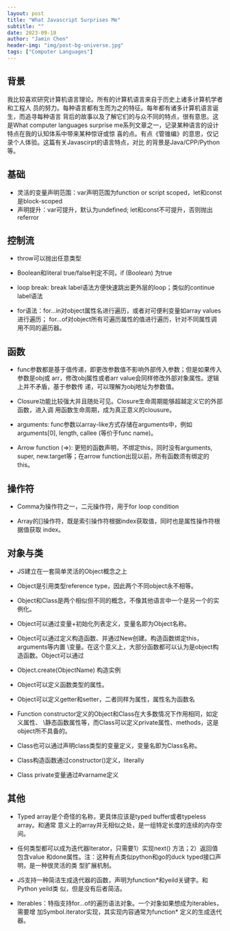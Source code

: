 ```yaml
---
layout: post
title: "What Javascript Surprises Me"
subtitle: ""
date: 2023-09-18
author: "Jamin Chen"
header-img: "img/post-bg-universe.jpg"
tags: ["Computer Languages"]
---
```


## 背景

我比较喜欢研究计算机语言理论。所有的计算机语言来自于历史上诸多计算机学者和工程人
员的努力。每种语言都有生而为之的特征。每年都有诸多计算机语言诞生，而追寻每种语言
背后的故事以及了解它们的与众不同的特点，很有意思。这是What computer languages
surprise me系列文章之一，记录某种语言的设计特点在我的认知体系中带来某种惊讶或惊
喜的点。有点《管锥编》的意思，仅记录个人体验。这篇有关Javascirpt的语言特点，对比
的背景是Java/CPP/Python等。

## 基础

*   灵活的变量声明范围：var声明范围为function or script scoped，let和const是block-scoped
*   声明提升：var可提升，默认为undefined; let和const不可提升，否则抛出referror

## 控制流

*   throw可以抛出任意类型

*   Boolean和literal true/false判定不同，if (Boolean) 为true

*   loop break: break label语法方便快速跳出更外层的loop；类似的continue label语法

*   for语法：for...in对object属性名进行遍历，或者对可便利变量如array values进行遍历；
    for...of对object所有可遍历属性的值进行遍历，针对不同属性调用不同的遍历器。

## 函数

*   func参数都是基于值传递，即更改参数值不影响外部传入参数；但是如果传入参数是obj或
    arr，修改obj属性或者arr value会同样修改外部对象属性。逻辑上并不矛盾，基于参数传
    递，可以理解为obj地址为参数值。

*   Closure功能比较强大并且随处可见。Closure生命周期能够超越定义它的外部函数，进入调
    用函数生命周期，成为真正意义的clousure。

*   arguments: func参数以array-like方式存储在arguments中，例如arguments\[0], length,
    callee (等价于func name)。

*   Arrow function (=>): 更短的函数声明，不绑定this，同时没有arguments, super,
    new.target等；在arrow function出现以前，所有函数须有绑定的this。

## 操作符

*   Comma为操作符之一，二元操作符，用于for loop condition

*   Array的\[]操作符，既是索引操作符根据index获取值，同时也是属性操作符根据值获取
    index。

## 对象与类

*   JS建立在一套简单灵活的Object概念之上

*   Object是引用类型reference type，因此两个不同object永不相等。

*   Object和Class是两个相似但不同的概念，不像其他语言中一个是另一个的实例化。

*   Object可以通过变量+初始化列表定义，变量名即为Object名称。

*   Object可以通过定义构造函数、并通过New创建。构造函数绑定this，arguments等内置
    \变量。在这个意义上，大部分函数都可以认为是object构造函数。Object可以通过

*   Object.create(ObjectName) 构造实例

*   Object可以定义函数类型的属性。

*   Object可以定义getter和setter，二者同样为属性，属性名为函数名

*   Function constructor定义的Object和Class在大多数情况下作用相同，如定义属性、
    \静态函数属性等，而Class可以定义private属性、methods，这是object所不具备的。

*   Class也可以通过声明class类型的变量定义，变量名即为Class名称。

*   Class构造函数通过constructor()定义，literally

*   Class private变量通过#varname定义

## 其他

*   Typed array是个奇怪的名称，更具体应该是typed buffer或者typeless array。和通常
    意义上的array并无相似之处，是一组特定长度的连续的内存空间。

*   任何类型都可以成为迭代器Iterator，只需要1）实现next() 方法；2）返回值包含value
    和done属性。注：这种有点类似python和go的duck typed接口声明，是一种很灵活的类
    型扩展机制。

*   JS支持一种简洁生成迭代器的函数，声明为function\*和yeild关键字。和Python yeild类
    似，但是没有后者简洁。

*   Iterables：特指支持for...of的遍历语法对象。一个对象如果想成为iterables，需要增
    加Symbol.iterator实现，其实现内容通常为function\* 定义的生成迭代器。
